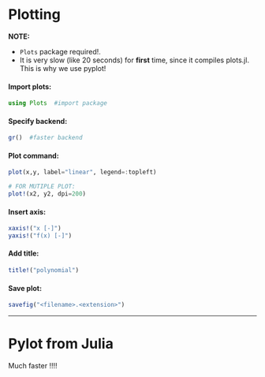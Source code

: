 # Plotting

**NOTE:** 

* ```Plots``` package required!.
* It is very slow (like 20 seconds) for **first** time, since it compiles plots.jl. This is why we use pyplot!
   
#### Import plots:
```julia
using Plots  #import package
```

#### Specify backend:
```julia
gr()  #faster backend
```

#### Plot command:
```julia
plot(x,y, label="linear", legend=:topleft)

# FOR MUTIPLE PLOT:
plot!(x2, y2, dpi=200)
```

#### Insert axis:
```julia
xaxis!("x [-]")
yaxis!("f(x) [-]")
```

#### Add title:
```julia
title!("polynomial")
```

#### Save plot:
```julia
savefig("<filename>.<extension>")
```

___
# Pylot from Julia

Much faster !!!!

